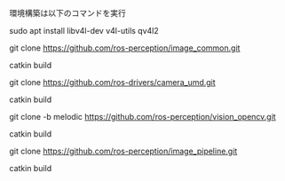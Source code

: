 環境構築は以下のコマンドを実行

sudo apt install libv4l-dev v4l-utils qv4l2

git clone https://github.com/ros-perception/image_common.git

catkin build

git clone https://github.com/ros-drivers/camera_umd.git

catkin build

git clone -b melodic https://github.com/ros-perception/vision_opencv.git

catkin build

git clone https://github.com/ros-perception/image_pipeline.git

catkin build
